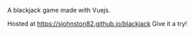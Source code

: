 A  blackjack game made with Vuejs.

Hosted at https://sjohnston82.github.io/blackjack  Give it a try!
